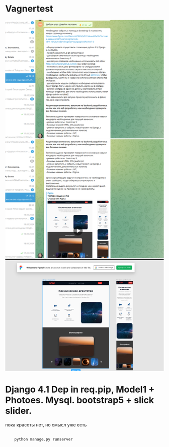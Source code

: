 # Vagnertest

![](/media/Screenshot%20from%202024-05-20%2017-57-57.png)
![](/media/Screenshot%20from%202024-05-20%2017-58-16.png)
![](/media/Screenshot%20from%202024-05-20%2017-58-32.png)

# Django 4.1 Dep in req.pip, Model1 + Photoes. Mysql. bootstrap5 + slick slider.

пока красоты нет, но смысл уже есть
##
        python manage.py runserver



